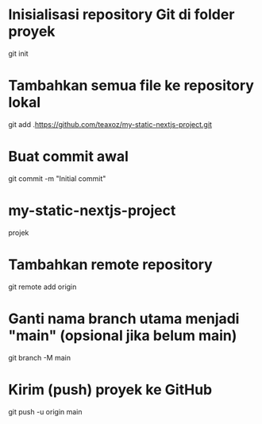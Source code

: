 # Inisialisasi repository Git di folder proyek
git init

# Tambahkan semua file ke repository lokal
git add .https://github.com/teaxoz/my-static-nextjs-project.git

# Buat commit awal
git commit -m "Initial commit"
# my-static-nextjs-project
projek
# Tambahkan remote repository
git remote add origin 

# Ganti nama branch utama menjadi "main" (opsional jika belum main)
git branch -M main

# Kirim (push) proyek ke GitHub
git push -u origin main
